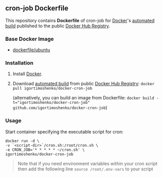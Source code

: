 ## cron-job Dockerfile


This repository contains **Dockerfile** of cron-job for [Docker](https://www.docker.com/)'s [automated build](https://registry.hub.docker.com/u/igortimoshenko/docker-cron-job/) published to the public [Docker Hub Registry](https://registry.hub.docker.com/).


### Base Docker Image

* [dockerfile/ubuntu](http://dockerfile.github.io/#/ubuntu)


### Installation

1. Install [Docker](https://www.docker.com/).

2. Download [automated build](https://registry.hub.docker.com/u/igortimoshenko/docker-cron-job/) from public [Docker Hub Registry](https://registry.hub.docker.com/): `docker pull igortimoshenko/docker-cron-job`

   (alternatively, you can build an image from Dockerfile: `docker build -t="igortimoshenko/docker-cron-job" github.com/igortimoshenko/docker-cron-job`)


### Usage

Start container specifying the executable script for cron:

    docker run -d \
    -v `<script-dir>`/cron.sh:/root/cron.sh \
    -e CRON_JOB='* * * * * ~/cron.sh' \
    igortimoshenko/docker-cron-job

> Note that if you need environment variables within your cron script then add
> the following line `source /root/.env-vars` to your script
